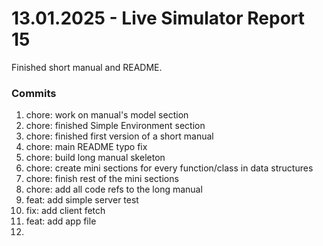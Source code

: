 <h1>13.01.2025 - Live Simulator Report 15</h1>

<p>
    Finished short manual and README.
</p>

<h3>Commits</h3>
<ol>
    <li>chore: work on manual's model section</li>
    <li>chore: finished Simple Environment section</li>
    <li>chore: finished first version of a short manual</li>
    <li>chore: main README typo fix</li>
    <li>chore: build long manual skeleton</li>
    <li>chore: create mini sections for every function/class in data structures</li>
    <li>chore: finish rest of the mini sections</li>
    <li>chore: add all code refs to the long manual</li>
    <li>feat: add simple server test</li>
    <li>fix: add client fetch</li>
    <li>feat: add app file</li>
    <li></li>
</ol>